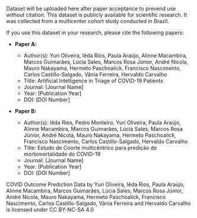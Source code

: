 Dataset will be uploaded here after paper acceptance to prevend use without citation.
This dataset is publicly available for scientific research. It was collected from a multicenter cohort study conducted in Brazil.

If you use this dataset in your research, please cite the following papers:

- **Paper A:**
  - Author(s): Yuri Oliveira, Iêda Rios, Paula Araújo, Alinne Macambira, Marcos Guimarães, Lúcia Sales, Marcos Rosa Júnior, André Nicola, Mauro Nakayama, Hermeto Paschoalick, Francisco Nascimento, Carlos Castillo-Salgado, Vânia Ferreira, Hervaldo Carvalho
  - Title: Artificial Intelligence in Triage of COVID-19 Patients
  - Journal: [Journal Name]
  - Year: [Publication Year]
  - DOI: [DOI Number]

- **Paper B:**
  - Author(s): Iêda Rios, Pedro Monteiro, Yuri Oliveira, Paula Araújo, Alinne Macambira, Marcos Guimarães, Lúcia Sales, Marcos Rosa Júnior, André Nicola, Mauro Nakayama, Hermeto Paschoalick, Francisco Nascimento, Carlos Castillo-Salgado, Hervaldo Carvalho
  - Title: Estudo de Coorte multicêntrico para predição de morbimortalidade do COVID-19
  - Journal: [Journal Name]
  - Year: [Publication Year]
  - DOI: [DOI Number]

COVID Outcome Prediction Data by Yuri Oliveira, Iêda Rios, Paula Araújo, Alinne Macambira, Marcos Guimarães, Lúcia Sales, Marcos Rosa Júnior, André Nicola, Mauro Nakayama, Hermeto Paschoalick, Francisco Nascimento, Carlos Castillo-Salgado, Vânia Ferreira and Hervaldo Carvalho
is licensed under CC BY-NC-SA 4.0
